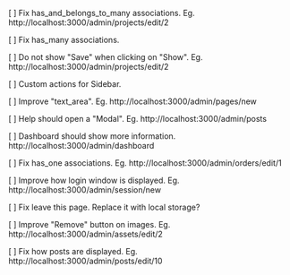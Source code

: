 [ ] Fix has_and_belongs_to_many associations.
    Eg. http://localhost:3000/admin/projects/edit/2

[ ] Fix has_many associations.

[ ] Do not show "Save" when clicking on "Show".
    Eg. http://localhost:3000/admin/projects/edit/2

[ ] Custom actions for Sidebar.

[ ] Improve "text_area".
    Eg. http://localhost:3000/admin/pages/new

[ ] Help should open a "Modal".
    Eg. http://localhost:3000/admin/posts

[ ] Dashboard should show more information.
    http://localhost:3000/admin/dashboard

[ ] Fix has_one associations.
    Eg. http://localhost:3000/admin/orders/edit/1

[ ] Improve how login window is displayed.
    Eg. http://localhost:3000/admin/session/new

[ ] Fix leave this page. Replace it with local storage?

[ ] Improve "Remove" button on images.
    Eg. http://localhost:3000/admin/assets/edit/2

[ ] Fix how posts are displayed.
    Eg. http://localhost:3000/admin/posts/edit/10
